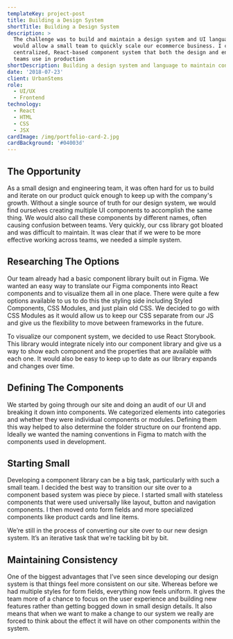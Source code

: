 ```yaml
---
templateKey: project-post
title: Building a Design System
shortTitle: Building a Design System
description: >
  The challenge was to build and maintain a design system and UI language that
  would allow a small team to quickly scale our ecommerce business. I created a
  centralized, React-based component system that both the design and engineering
  teams use in production
shortDescription: Building a design system and language to maintain consistency and scale.
date: '2018-07-23'
client: UrbanStems
role:
  - UI/UX
  - Frontend
technology:
  - React
  - HTML
  - CSS
  - JSX
cardImage: /img/portfolio-card-2.jpg
cardBackground: '#04003d'
---
```

## The Opportunity
As a small design and engineering team, it was often hard for us to build and iterate on our product quick enough to keep up with the company's growth. Without a single source of truth for our design system, we would find ourselves creating multiple UI components to accomplish the same thing. We would also call these components by different names, often causing confusion between teams. Very quickly, our css library got bloated and was difficult to maintain. It was clear that if we were to be more effective working across teams, we needed a simple system.

## Researching The Options
Our team already had a basic component library built out in Figma. We wanted an easy way to translate our Figma components into React components and to visualize them all in one place. There were quite a few options available to us to do this the styling side including Styled Components, CSS Modules, and just plain old CSS. We decided to go with CSS Modules as it would allow us to keep our CSS separate from our JS and give us the flexibility to move between frameworks in the future.

To visualize our component system, we decided to use React Storybook. This library would integrate nicely into our component library and give us a way to show each component and the properties that are available with each one. It would also be easy to keep up to date as our library expands and changes over time.

## Defining The Components
We started by going through our site and doing an audit of our UI and breaking it down into components. We categorized elements into categories and whether they were individual components or modules. Defining them this way helped to also determine the folder structure on our frontend app. Ideally we wanted the naming conventions in Figma to match with the components used in development.


## Starting Small
Developing a component library can be a big task, particularly with such a small team. I decided the best way to transition our site over to a component based system was piece by piece. I started small with stateless components that were used universally like layout, button and navigation components. I then moved onto form fields and more specialized components like product cards and line items.

We’re still in the process of converting our site over to our new design system. It’s an iterative task that we’re tackling bit by bit.

## Maintaining Consistency
One of the biggest advantages that I’ve seen since developing our design system is that things feel more consistent on our site. Whereas before we had multiple styles for form fields, everything now feels uniform. It gives the team more of a chance to focus on the user experience and building new features rather than getting bogged down in small design details. It also means that when we want to make a change to our system we really are forced to think about the effect it will have on other components within the system.
